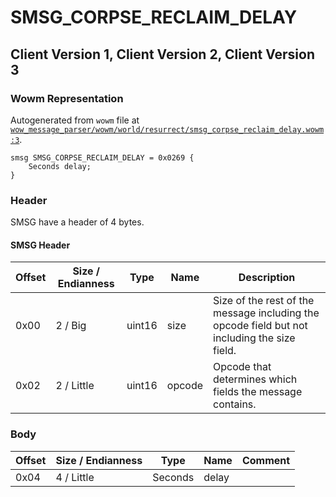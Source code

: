 # SMSG_CORPSE_RECLAIM_DELAY

## Client Version 1, Client Version 2, Client Version 3

### Wowm Representation

Autogenerated from `wowm` file at [`wow_message_parser/wowm/world/resurrect/smsg_corpse_reclaim_delay.wowm:3`](https://github.com/gtker/wow_messages/tree/main/wow_message_parser/wowm/world/resurrect/smsg_corpse_reclaim_delay.wowm#L3).
```rust,ignore
smsg SMSG_CORPSE_RECLAIM_DELAY = 0x0269 {
    Seconds delay;
}
```
### Header

SMSG have a header of 4 bytes.

#### SMSG Header

| Offset | Size / Endianness | Type   | Name   | Description |
| ------ | ----------------- | ------ | ------ | ----------- |
| 0x00   | 2 / Big           | uint16 | size   | Size of the rest of the message including the opcode field but not including the size field.|
| 0x02   | 2 / Little        | uint16 | opcode | Opcode that determines which fields the message contains.|

### Body

| Offset | Size / Endianness | Type | Name | Comment |
| ------ | ----------------- | ---- | ---- | ------- |
| 0x04 | 4 / Little | Seconds | delay |  |

